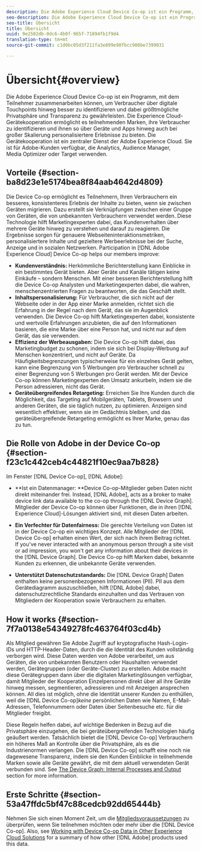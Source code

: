 ```yaml
---
description: Die Adobe Experience Cloud Device Co-op ist ein Programm, mit dem Teilnehmer zusammenarbeiten können, um Verbraucher über digitale Touchpoints hinweg besser zu identifizieren und dabei größtmögliche Privatsphäre und Transparenz zu gewährleisten. Die Experience Cloud-Gerätekooperation ermöglicht es teilnehmenden Marken, ihre Verbraucher zu identifizieren und ihnen so über Geräte und Apps hinweg auch bei großer Skalierung personalisiertere Erlebnisse zu bieten. Die Gerätekooperation ist ein zentraler Dienst der Adobe Experience Cloud. Sie ist für Adobe-Kunden verfügbar, die Analytics, Audience Manager, Media Optimizer oder Target verwenden.
seo-description: Die Adobe Experience Cloud Device Co-op ist ein Programm, mit dem Teilnehmer zusammenarbeiten können, um Verbraucher über digitale Touchpoints hinweg besser zu identifizieren und dabei größtmögliche Privatsphäre und Transparenz zu gewährleisten. Die Experience Cloud-Gerätekooperation ermöglicht es teilnehmenden Marken, ihre Verbraucher zu identifizieren und ihnen so über Geräte und Apps hinweg auch bei großer Skalierung personalisiertere Erlebnisse zu bieten. Die Gerätekooperation ist ein zentraler Dienst der Adobe Experience Cloud. Sie ist für Adobe-Kunden verfügbar, die Analytics, Audience Manager, Media Optimizer oder Target verwenden.
seo-title: Übersicht
title: Übersicht
uuid: 9e2502db-0dc6-4b0f-965f-71894fb1f9d4
translation-type: tm+mt
source-git-commit: c1d0bc05d3f211fa3e899e98fbcc908be7399031

---
```



# Übersicht{#overview}

Die Adobe Experience Cloud Device Co-op ist ein Programm, mit dem Teilnehmer zusammenarbeiten können, um Verbraucher über digitale Touchpoints hinweg besser zu identifizieren und dabei größtmögliche Privatsphäre und Transparenz zu gewährleisten. Die Experience Cloud-Gerätekooperation ermöglicht es teilnehmenden Marken, ihre Verbraucher zu identifizieren und ihnen so über Geräte und Apps hinweg auch bei großer Skalierung personalisiertere Erlebnisse zu bieten. Die Gerätekooperation ist ein zentraler Dienst der Adobe Experience Cloud. Sie ist für Adobe-Kunden verfügbar, die Analytics, Audience Manager, Media Optimizer oder Target verwenden.

## Vorteile {#section-ba8d23e1e5174bea8f84aab4642d4809}

Die Device Co-op ermöglicht es Teilnehmern, Ihren Verbrauchern ein besseres, konsistenteres Erlebnis der Inhalte zu bieten, wenn sie zwischen Geräten migrieren. Dazu erstellt sie Verknüpfungen zwischen einer Gruppe von Geräten, die von unbekannten Verbrauchern verwendet werden. Diese Technologie hilft Marketingexperten dabei, das Kundenverhalten über mehrere Geräte hinweg zu verstehen und darauf zu reagieren. Die Ergebnisse sorgen für genauere Webseiteninteraktionsmetriken, personalisiertere Inhalte und gezieltere Werbeerlebnisse bei der Suche, Anzeige und in sozialen Netzwerken. Participation in [!DNL Adobe Experience Cloud] Device Co-op helps our members improve:

* **Kundenverständnis:** Herkömmliche Berichterstellung kann Einblicke in ein bestimmtes Gerät bieten. Aber Geräte und Kanäle tätigen keine Einkäufe – sondern Menschen. Mit einer besseren Berichterstellung hilft die Device Co-op Analysten und Marketingexperten dabei, die wahren, menschenzentrierten Fragen zu beantworten, die das Geschäft stellt.
* **Inhaltspersonalisierung:** Für Verbraucher, die sich nicht auf der Webseite oder in der App einer Marke anmelden, richtet sich die Erfahrung in der Regel nach dem Gerät, das sie im Augenblick verwenden. Die Device Co-op hilft Marketingexperten dabei, konsistente und wertvolle Erfahrungen anzubieten, die auf den Informationen basieren, die eine Marke über eine Person hat, und nicht nur auf dem Gerät, das sie verwenden.
* **Effizienz der Werbeausgaben:** Die Device Co-op hilft dabei, das Marketingbudget zu schonen, indem sie sich bei Display-Werbung auf Menschen konzentriert, und nicht auf Geräte. Da Häufigkeitsbegrenzungen typischerweise für ein einzelnes Gerät gelten, kann eine Begrenzung von 5 Werbungen pro Verbraucher schnell zu einer Begrenzung von 5 Werbungen pro Gerät werden. Mit der Device Co-op können Marketingexperten den Umsatz ankurbeln, indem sie die Person adressieren, nicht das Gerät.
* **Geräteübergreifendes Retargeting:** Erreichen Sie Ihre Kunden durch die Möglichkeit, das Targeting auf Mobilgeräten, Tablets, Browsern und anderen Geräten, die sie täglich nutzen, zu optimieren. Anzeigen sind wesentlich effektiver, wenn sie im Gedächtnis bleiben, und das geräteübergreifende Retargeting ermöglicht es Ihrer Marke, genau das zu tun.

<!--
we may not want to share info in this with customers who have not signed. Also, removed directory from S3.
<p>Download our white-paper, <a href="https://marketing-stage.adobe.com/resources/help/en_US/mcdc/downloads/what_to_expect.pdf" format="https" scope="external"> What to Expect from the Device Co-op</a> for more information. </p>
-->

## Die Rolle von Adobe in der Device Co-op {#section-f23c1c442ceb4c44821f10ec9aa7b828}

Im Fenster [!DNL Device Co-op], [!DNL Adobe]:

* **Ist ein Datenmanager: **Device Co-op-Mitglieder geben Daten nicht direkt miteinander frei. Instead, [!DNL Adobe], acts as a broker to make device link data available to the co-op through the [!DNL Device Graph]. Mitglieder der Device Co-op können über Funktionen, die in ihren [!DNL Experience Cloud]-Lösungen aktiviert sind, mit diesen Daten arbeiten.

* **Ein Verfechter für Datenfairness:** Die gerechte Verteilung von Daten ist in der Device Co-op ein wichtiges Konzept. Alle Mitglieder der [!DNL Device Co-op] erhalten einen Wert, der sich nach ihrem Beitrag richtet. If you&#39;ve never interacted with an anonymous person through a site visit or ad impression, you won&#39;t get any information about their devices in the [!DNL Device Graph]. Die Device Co-op hilft Marken dabei, bekannte Kunden zu erkennen, die unbekannte Geräte verwenden.

* **Unterstützt Datenschutzstandards:** Die [!DNL Device Graph] Daten enthalten keine personenbezogenen Informationen (PII). PII aus dem Gerätediagramm auszuschließen, hilft [!DNL Adobe] dabei, datenschutzrechtliche Standards einzuhalten und das Vertrauen von Mitgliedern der Kooperation sowie Verbrauchern zu erhalten.

## How it works {#section-7f7a0138e54349278fc463764f03cd4b}

Als Mitglied gewähren Sie Adobe Zugriff auf kryptografische Hash-Login-IDs und HTTP-Header-Daten, durch die die Identität des Kunden vollständig verborgen wird. Diese Daten werden von Adobe verarbeitet, um aus Geräten, die von unbekannten Benutzern oder Haushalten verwendet werden, Gerätegruppen (oder Geräte-Cluster) zu erstellen. Adobe macht diese Gerätegruppen dann über die digitalen Marketinglösungen verfügbar, damit Mitglieder der Kooperation Einzelpersonen direkt über all ihre Geräte hinweg messen, segmentieren, adressieren und mit Anzeigen ansprechen können. All dies ist möglich, ohne die Identität unserer Kunden zu enthüllen, weil die [!DNL Device Co-op]*keine* persönlichen Daten wie Namen, E-Mail-Adressen, Telefonnummern oder Daten über Seitenbesuche etc. für die Mitglieder freigibt.

Diese Regeln helfen dabei, auf wichtige Bedenken in Bezug auf die Privatsphäre einzugehen, die bei geräteübergreifenden Technologien häufig geäußert werden. Tatsächlich bietet die [!DNL Device Co-op] Verbrauchern ein höheres Maß an Kontrolle über die Privatsphäre, als es die Industrienormen verlangen. Die [!DNL Device Co-op] schafft eine noch nie dagewesene Transparenz, indem sie den Kunden Einblicke in teilnehmende Marken sowie alle Geräte gewährt, die mit dem aktuell verwendeten Gerät verbunden sind. See [The Device Graph: Internal Processes and Output](../processes/links.md#concept-e9526af3476b478aab7c57b9ed0bab7c) section for more information.

## Erste Schritte {#section-53a47ffdc5bf47c88cedcb92dd65444b}

Nehmen Sie sich einen Moment Zeit, um die [Mitgliedsvoraussetzungen](../about/requirements.md#concept-31d3d165d22546afbedf023d32ad3a43) zu überprüfen, wenn Sie teilnehmen möchten oder mehr über die [!DNL Device Co-op]. Also, see [Working with Device Co-op Data in Other Experience Cloud Solutions](../other-solutions/other-solutions.md#concept-46278a50cfca4e1ab83a3b35077a585f) for a summary of how other [!DNL Adobe] products used this data.
